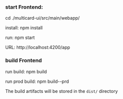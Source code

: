 ### start Frontend: 
cd ./multicard-ui/src/main/webapp/

install:    npm install

run:        npm start

URL:        http://localhost:4200/app 


### build Frontend
run build: npm build

run prod build: npm build--prd

The build artifacts will be stored in the `dist/` directory

